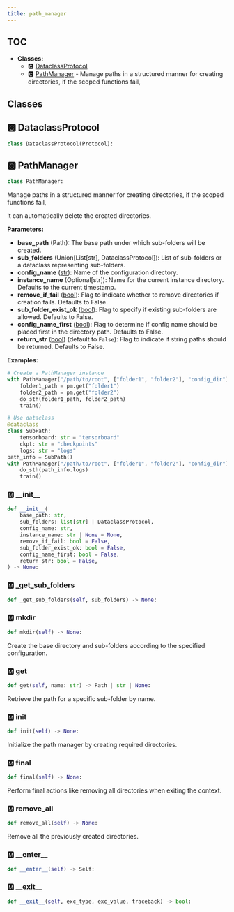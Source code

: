 ```yaml
---
title: path_manager
---
```


## TOC

- **Classes:**
  - 🅲 [DataclassProtocol](#🅲-dataclassprotocol)
  - 🅲 [PathManager](#🅲-pathmanager) - Manage paths in a structured manner for creating directories, if the scoped functions fail,

## Classes

## 🅲 DataclassProtocol

```python
class DataclassProtocol(Protocol):
```
## 🅲 PathManager

```python
class PathManager:
```

Manage paths in a structured manner for creating directories, if the scoped functions fail,

it can automatically delete the created directories.

**Parameters:**

- **base_path** (Path): The base path under which sub-folders will be created.
- **sub_folders** (Union[List[str], DataclassProtocol]): List of sub-folders
or a dataclass representing sub-folders.
- **config_name** ([str](https://docs.python.org/3/library/stdtypes.html#text-sequence-type-str)): Name of the configuration directory.
- **instance_name** (Optional[str]): Name for the current instance directory.
Defaults to the current timestamp.
- **remove_if_fail** ([bool](https://docs.python.org/3/library/stdtypes.html#boolean-values)): Flag to indicate whether to remove directories if creation fails.
Defaults to False.
- **sub_folder_exist_ok** ([bool](https://docs.python.org/3/library/stdtypes.html#boolean-values)): Flag to specify if existing sub-folders are allowed.
Defaults to False.
- **config_name_first** ([bool](https://docs.python.org/3/library/stdtypes.html#boolean-values)): Flag to determine if config name should be placed first in
the directory path. Defaults to False.
- **return_str** ([bool](https://docs.python.org/3/library/stdtypes.html#boolean-values)) (default to `False`): Flag to indicate if string paths should be returned. Defaults to False.

**Examples:**

```python
# Create a PathManager instance
with PathManager("/path/to/root", ["folder1", "folder2"], "config_dir") as pm:
    folder1_path = pm.get("folder1")
    folder2_path = pm.get("folder2")
    do_sth(folder1_path, folder2_path)
    train()

# Use dataclass
@dataclass
class SubPath:
    tensorboard: str = "tensorboard"
    ckpt: str = "checkpoints"
    logs: str = "logs"
path_info = SubPath()
with PathManager("/path/to/root", ["folder1", "folder2"], "config_dir") as pm:
    do_sth(path_info.logs)
    train()
```


### 🅼 \_\_init\_\_

```python
def __init__(
    base_path: str,
    sub_folders: list[str] | DataclassProtocol,
    config_name: str,
    instance_name: str | None = None,
    remove_if_fail: bool = False,
    sub_folder_exist_ok: bool = False,
    config_name_first: bool = False,
    return_str: bool = False,
) -> None:
```
### 🅼 \_get\_sub\_folders

```python
def _get_sub_folders(self, sub_folders) -> None:
```
### 🅼 mkdir

```python
def mkdir(self) -> None:
```

Create the base directory and sub-folders according to the specified configuration.
### 🅼 get

```python
def get(self, name: str) -> Path | str | None:
```

Retrieve the path for a specific sub-folder by name.
### 🅼 init

```python
def init(self) -> None:
```

Initialize the path manager by creating required directories.
### 🅼 final

```python
def final(self) -> None:
```

Perform final actions like removing all directories when exiting the context.
### 🅼 remove\_all

```python
def remove_all(self) -> None:
```

Remove all the previously created directories.
### 🅼 \_\_enter\_\_

```python
def __enter__(self) -> Self:
```
### 🅼 \_\_exit\_\_

```python
def __exit__(self, exc_type, exc_value, traceback) -> bool:
```
